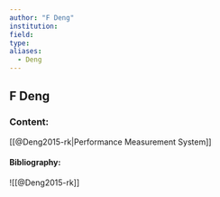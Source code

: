 ```yaml
---
author: "F Deng"
institution:
field:
type:
aliases:
  - Deng
---
```


## F Deng

### Content:
[[@Deng2015-rk|Performance Measurement System]]

#### Bibliography:

![[@Deng2015-rk]]